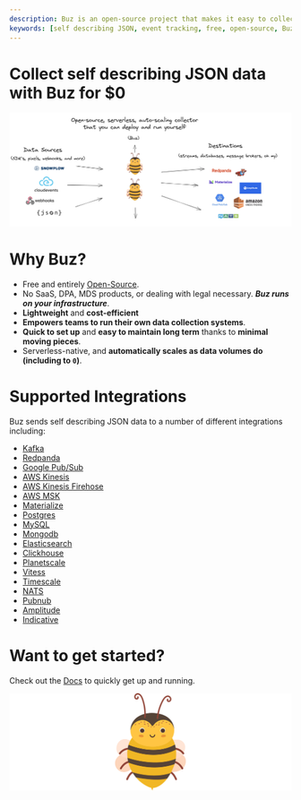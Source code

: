```yaml
---
description: Buz is an open-source project that makes it easy to collect data from self describing JSON
keywords: [self describing JSON, event tracking, free, open-source, Buz]
---
```


# Collect self describing JSON data with Buz for $0

![buzz](../../../static/img/buzflow.png)


# Why Buz?

- Free and entirely [Open-Source](https://github.com/silverton-io/buz).
- No SaaS, DPA, MDS products, or dealing with legal necessary. ***Buz runs on your infrastructure***.
- **Lightweight** and **cost-efficient**
- **Empowers teams to run their own data collection systems**.
- **Quick to set up** and **easy to maintain long term** thanks to **minimal moving pieces**.
- Serverless-native, and **automatically scales as data volumes do (including to `0`)**.


# Supported Integrations

Buz sends self describing JSON data to a number of different integrations including:

- [Kafka](/sources/self-describing-json/integrations/kafka)
- [Redpanda](/sources/self-describing-json/integrations/redpanda)
- [Google Pub/Sub](/sources/self-describing-json/integrations/google-pub-sub)
- [AWS Kinesis](/sources/self-describing-json/integrations/aws-kinesis)
- [AWS Kinesis Firehose](/sources/self-describing-json/integrations/aws-kinesis-firehose)
- [AWS MSK](/sources/self-describing-json/integrations/aws-msk)
- [Materialize](/sources/self-describing-json/integrations/materialize)
- [Postgres](/sources/self-describing-json/integrations/postgres)
- [MySQL](/sources/self-describing-json/integrations/mysql)
- [Mongodb](/sources/self-describing-json/integrations/mongodb)
- [Elasticsearch](/sources/self-describing-json/integrations/elasticsearch)
- [Clickhouse](/sources/self-describing-json/integrations/clickhouse)
- [Planetscale](/sources/self-describing-json/integrations/planetscale)
- [Vitess](/sources/self-describing-json/integrations/vitess)
- [Timescale](/sources/self-describing-json/integrations/timescale)
- [NATS](/sources/self-describing-json/integrations/nats)
- [Pubnub](/sources/self-describing-json/integrations/pubnub)
- [Amplitude](/sources/self-describing-json/integrations/amplitude)
- [Indicative](/sources/self-describing-json/integrations/indicative)


# Want to get started?

Check out the [Docs](/) to quickly get up and running.


![buzz](../../../static/img/buzz.png)
